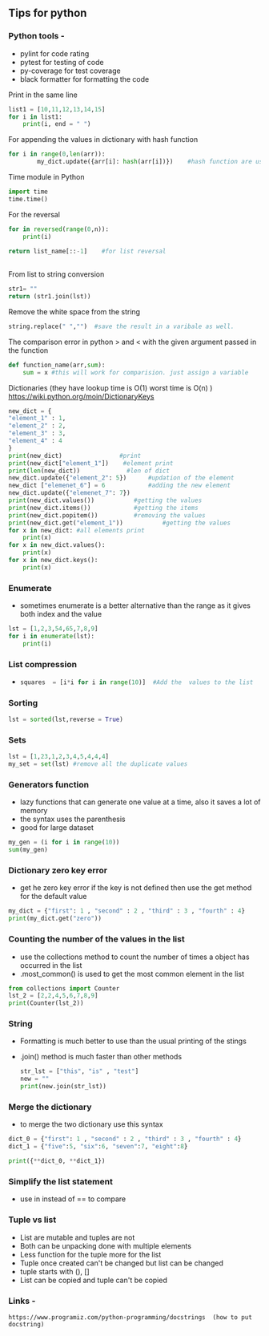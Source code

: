 ## Tips for python



### Python tools -

-  pylint for code rating 
- pytest for testing of code 
- py-coverage for test coverage
- black formatter for formatting the code



Print in the same line

```python
list1 = [10,11,12,13,14,15]  
for i in list1:
    print(i, end = " ")  
```

For appending the values in dictionary with hash function

```python
for i in range(0,len(arr)):
		my_dict.update({arr[i]: hash(arr[i])})    #hash function are used for hashing 
```

Time module in Python

```python
import time
time.time()
```

For the reversal 

```python
for in reversed(range(0,n)):
    print(i)
    
return list_name[::-1]    #for list reversal
    
```

From list to string conversion

```python
str1= ""
return (str1.join(lst))
```

Remove the white space from the string 

```python
string.replace(" ","")  #save the result in a varibale as well.
```

The comparison error in python > and < with the given argument passed in the function

```python
def function_name(arr,sum):
    sum = x #this will work for comparision. just assign a variable
```

Dictionaries (they have lookup time is O(1) worst time is O(n) ) https://wiki.python.org/moin/DictionaryKeys

```python
new_dict = {
"element_1" : 1,
"element_2" : 2,
"element_3" : 3,
"element_4" : 4
}
print(new_dict)                #print
print(new_dict["element_1"])    #element print
print(len(new_dict))             #len of dict
new_dict.update({"element_2": 5})      #updation of the element
new_dict ["elemenet_6"] = 6            #adding the new element
new_dict.update({"elemenet_7": 7}) 
print(new_dict.values())           #getting the values 
print(new_dict.items())            #getting the items
print(new_dict.popitem())          #removing the values
print(new_dict.get("element_1"))           #getting the values
for x in new_dict: #all elements print
	print(x)
for x in new_dict.values():
	print(x)
for x in new_dict.keys():
	print(x)
```

### Enumerate 

- sometimes enumerate is a better alternative than the range as it gives both index and the value 

```python
lst = [1,2,3,54,65,7,8,9]
for i in enumerate(lst):
	print(i)
```



### List compression 

- ```python
  squares  = [i*i for i in range(10)]  #Add the  values to the list
  ```

### Sorting 

```python
lst = sorted(lst,reverse = True)
```

### Sets 

```python
lst = [1,23,1,2,3,4,5,4,4,4]
my_set = set(lst) #remove all the duplicate values
```

### Generators function 

- lazy functions that can generate one value at a time, also it saves a lot of memory
- the syntax uses the parenthesis 
- good for large dataset

```python
my_gen = (i for i in range(10))
sum(my_gen)
```

### Dictionary zero key error 

- get he zero key error if the key is not defined then use the get method for the default value

```python
my_dict = {"first": 1 , "second" : 2 , "third" : 3 , "fourth" : 4}
print(my_dict.get("zero"))
```

### Counting the number of the values in the list 

- use the collections method to count the number of times a object has occurred in the list 
- .most_common() is used to get the most common element in the list 

```python
from collections import Counter
lst_2 = [2,2,4,5,6,7,8,9]
print(Counter(lst_2))
```

### String 

- Formatting is much better to use than the usual printing of the stings

- .join() method is much faster than other methods

  ```python
  str_lst = ["this", "is" , "test"]
  new = ""
  print(new.join(str_lst))
  ```

### Merge the dictionary 

- to merge the two dictionary use this syntax 

```python
dict_0 = {"first": 1 , "second" : 2 , "third" : 3 , "fourth" : 4}
dict_1 = {"five":5, "six":6, "seven":7, "eight":8}

print({**dict_0, **dict_1})
```

### Simplify the list statement 

- use in instead of == to compare

### Tuple vs list

- List are mutable and tuples are not
- Both can be unpacking done with multiple elements
- Less function for the tuple more for the list
- Tuple once created can't be changed but list can be changed
- tuple starts with (), []
- List can be copied and tuple can't be copied

### Links - 

```
https://www.programiz.com/python-programming/docstrings  (how to put docstring)
```


